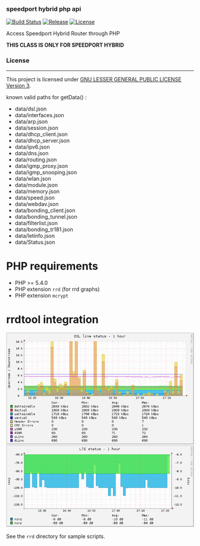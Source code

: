 ### speedport hybrid php api

[![Build Status](https://travis-ci.org/Stricted/speedport-hybrid-php-api.svg)](https://travis-ci.org/Stricted/speedport-hybrid-php-api) [![Release](https://img.shields.io/github/release/Stricted/speedport-hybrid-php-api.svg?style=flat-square)](https://github.com/Stricted/speedport-hybrid-php-api/releases/latest) [![License](https://img.shields.io/badge/license-LGPLv3-brightgreen.svg?style=flat-square)](https://github.com/Stricted/speedport-hybrid-php-api/blob/master/LICENSE)

Access Speedport Hybrid Router through PHP

**THIS CLASS IS ONLY FOR SPEEDPORT HYBRID**

### License
---
This project is licensed under [GNU LESSER GENERAL PUBLIC LICENSE Version 3](https://github.com/Stricted/speedport-hybrid-php-api/blob/master/LICENSE).

known valid paths for getData() :
 * data/dsl.json
 * data/interfaces.json
 * data/arp.json
 * data/session.json
 * data/dhcp_client.json
 * data/dhcp_server.json
 * data/ipv6.json
 * data/dns.json
 * data/routing.json
 * data/igmp_proxy.json
 * data/igmp_snooping.json
 * data/wlan.json
 * data/module.json
 * data/memory.json
 * data/speed.json
 * data/webdav.json
 * data/bonding_client.json
 * data/bonding_tunnel.json
 * data/filterlist.json
 * data/bonding_tr181.json
 * data/letinfo.json
 * data/Status.json
 
PHP requirements
============= 
 * PHP >= 5.4.0
 * PHP extension `rrd` (for rrd graphs)
 * PHP extension `mcrypt`

rrdtool integration
=============

![dsl status](assets/dsl-1h.png)
![lte status](assets/lteinfo-1h.png)

See the ```rrd``` directory for sample scripts.
